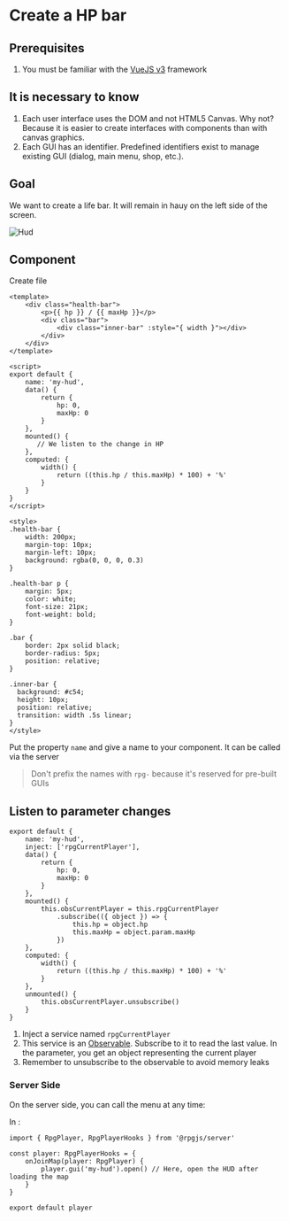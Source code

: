 # Create a HP bar

## Prerequisites

1. You must be familiar with the [VueJS v3](https://v3.vuejs.org) framework

## It is necessary to know

1. Each user interface uses the DOM and not HTML5 Canvas. Why not? Because it is easier to create interfaces with components than with canvas graphics.
2. Each GUI has an identifier. Predefined identifiers exist to manage existing GUI (dialog, main menu, shop, etc.).

## Goal

We want to create a life bar. It will remain in hauy on the left side of the screen.

![Hud](/assets/hud.png)


## Component

Create file <PathTo to="guiDir" file="hud.vue" />

```vue
<template>
    <div class="health-bar">
        <p>{{ hp }} / {{ maxHp }}</p>
        <div class="bar">
            <div class="inner-bar" :style="{ width }"></div>
        </div>
    </div>
</template>

<script>
export default {
    name: 'my-hud',
    data() {
        return {
            hp: 0,
            maxHp: 0
        }
    },
    mounted() {
       // We listen to the change in HP
    },
    computed: {
        width() {
            return ((this.hp / this.maxHp) * 100) + '%'
        }
    }
}
</script>

<style>
.health-bar {
    width: 200px;
    margin-top: 10px;
    margin-left: 10px;
    background: rgba(0, 0, 0, 0.3)
}

.health-bar p {
    margin: 5px;
    color: white;
    font-size: 21px;
    font-weight: bold;
}

.bar {
    border: 2px solid black;
    border-radius: 5px;
    position: relative;
}

.inner-bar {
  background: #c54;
  height: 10px;
  position: relative;
  transition: width .5s linear;
}
</style>
```

Put the property `name` and give a name to your component. It can be called via the server

> Don't prefix the names with `rpg-` because it's reserved for pre-built GUIs

## Listen to parameter changes

```js{3,11-17,23-25}
export default {
    name: 'my-hud',
    inject: ['rpgCurrentPlayer'],
    data() {
        return {
            hp: 0,
            maxHp: 0
        }
    },
    mounted() {
        this.obsCurrentPlayer = this.rpgCurrentPlayer
            .subscribe(({ object }) => {
                this.hp = object.hp
                this.maxHp = object.param.maxHp
            })
    },
    computed: {
        width() {
            return ((this.hp / this.maxHp) * 100) + '%'
        }
    },
    unmounted() {
        this.obsCurrentPlayer.unsubscribe()
    }
}
```

1. Inject a service named `rpgCurrentPlayer`
2. This service is an [Observable](https://github.com/ReactiveX/rxjs). Subscribe to it to read the last value. In the parameter, you get an object representing the current player
3. Remember to unsubscribe to the observable to avoid memory leaks

### Server Side

On the server side, you can call the menu at any time:

In <PathTo to="serverDir" file="player.ts" />:

```ts{8}
import { RpgPlayer, RpgPlayerHooks } from '@rpgjs/server'

const player: RpgPlayerHooks = {
    onJoinMap(player: RpgPlayer) {
        player.gui('my-hud').open() // Here, open the HUD after loading the map
    }
}

export default player
```